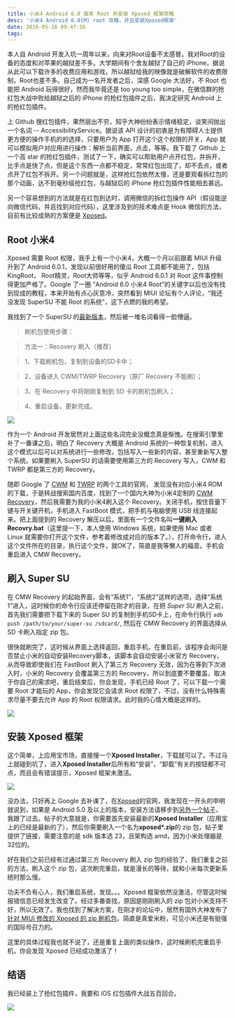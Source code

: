 ```yaml
---
title: 小米4 Android 6.0 版本 Root 并安装 Xposed 框架攻略
desc: '小米4 Android 6.0(M) root 攻略，并且安装Xposed框架'
date: 2016-05-16 09:47:16
tags:
---
```

本人自 Android 开发入坑一周年以来，向来对Root设备不太感冒。我对Root的设备的态度和对苹果的越狱差不多。大学期间有个舍友越狱了自己的 iPhone，据说从此可以下载许多的收费应用和游戏，所以越狱给我的映像就是破解软件的收费限制，Root也差不多。自己成为一名开发者之后，深感 Google 大法好，不 Root 也能把 Android 玩得很好，然而我毕竟还是 too young too simple，在微信群的抢红包大战中败给越狱之后的 iPhone 的抢红包插件之后，我决定研究 Android 上的抢红包插件。

<!--  More -->

上 Github 搜红包插件，果然层出不穷，知乎大神纷纷表示情绪稳定，谈笑间抛出一个名词 -- AccessibilityService。据说该 API 设计的初衷是为有障碍人士提供更方便的操作手机的的选择，只要用户为 App 打开这个这个权限的开关，App 就可以模拟用户对应用进行操作：解析当前界面，点击，等等。我下载了 Github 上一个高 star 的抢红包插件，测试了一下，确实可以帮助用户点开红包，并拆开，比手点是快了点，但是这个东西一点都不稳定，常常红包出现了，却不去点，或者点开了红包不拆开。另一个问题就是，这样抢红包依然太慢，还是要观看拆红包的那个动画，达不到毫秒级抢红包，与越狱后的 iPhone 抢红包插件性能相去甚远。

另一个容易想到的方法就是在红包到达时，调用微信的拆红包操作 API（假设能逆向微信代码，并且找到对应代码），这里涉及到的技术难点是 Hook 微信的方法，目前有比较成熟的方案便是 [Xposed](https://github.com/rovo89/Xposed)。

## Root 小米4
Xposed 需要 Root 权限，我手上有一个小米4，大概一个月以前跟着 MIUI 升级升到了 Android 6.0.1，发现以前很好用的傻瓜 Root 工具都不能用了，包括 KingRoot， Root精灵，Root大师等等，似乎 Android 6.0.1 对 Root 这件事控制得更加严格了。Google 了一圈 “Android 6.0 小米4 Root”的关键字以后也没有找到现成的教程，本来开始有点心灰意冷，突然看到 MIUI 论坛有个人评论，“我还没发现 SuperSU 不能 Root 的系统”，这下点燃的我的希望。

我找到了一个 SuperSU 的[最新版本](http://www.zdfans.com/3562.html)，然后被一堆名词看得一脸懵逼。
>刷机包使用步骤：

>方法一：Recovery 刷入（推荐）

>1、下载刷机包，复制到设备的SD卡中；

>2、设备进入 CWM/TWRP Recovery（原厂 Recovery 不能刷）；

>3、在 Recovery 中将刚刚复制到 SD 卡的刷机包刷入；

>4、重启设备，更新完成。

![](http://img.doutula.com/production/uploads/image//2016/02/28/20160228614309_TquwJx.jpeg)

作为一个 Android 开发居然对上面这些名词完全没概念真是惭愧。在搜索引擎里补了一番课之后，明白了 Recovery 大概是 Android 系统的一种恢复机制，进入这个模式以后可以对系统进行一些修改，包括写入一些新的内容，甚至重新写入整个系统。如果要刷入 SuperSU 的话需要使用第三方的 Recovery 写入，CWM 和 TWRP 都是第三方的 Recovery。

随即 Google 了 [CWM](https://www.clockworkmod.com/rommanager) 和 [TWRP](https://www.clockworkmod.com/rommanager) 的两个工具的官网， 发现没有对应小米4 ROM的下载，于是转战搜索国内百度，找到了一个国内大神为小米4定制的 [CWM Recovery](http://www.muzisoft.com/recovery/93443.html)，然后我需要为我的小米4刷入这个 Recovery。关闭手机，按住音量下键与开关键开机，手机进入 FastBoot 模式，把手机与电脑使用 USB 线连接起来。把上面提到的 Recovery 解压以后，里面有一个文件名叫**一键刷入Recovry.bat**（这里提一下，本人使用 Windows 系统，如果使用 Mac 或者 Linux 就需要你打开这个文件，参考着修改成对应的版本了。），打开命令行，进入这个文件所在的目录，执行这个文件，就OK了，简直是我等懒人的福音。手机会重启进入 CMW Recovery。

## 刷入 Super SU

在 CMW Recovery 的起始界面，会有“系统1”，“系统2”这样的选项，选择“系统1”进入，这时候你的命令行应该还停留在刚才的目录，在把 *Super SU* 刷入之前，首先我们需要把下载下来的 Super SU 的复制到手机SD卡上，在命令行执行 `adb push /path/to/your/super-su /sdcard/`, 然后在 CMW Recovery 的界面选择从 SD 卡刷入指定 zip 包。

很快就刷完了，这时候从界面上选择返回，重启手机，在重启前，该程序会询问是否禁止小米的自动安装Recovery脚本，该脚本会自动安装小米官方 Recovery，从而导致即使我们在 FastBoot 刷入了第三方 Recovery 无效，因为在等到下次进入时，小米的 Recovery 会覆盖第三方的 Recovery，所以到底要不要覆盖，取决于你自己的需求吧，重启结束后，你会发现，手机已经 Root 了，可以下载一个需要 Root 才能玩的 App，你会发现它会请求 Root 权限了，不过，没有什么特殊需求尽量不要去允许 App 的 Root 权限请求。此时我的心情大概是这样的。

![](http://pics.sc.chinaz.com/Files/pic/faces/3574/01.jpg)

## 安装 Xposed 框架

这个简单，上应用宝市场，直接搜一个**Xposed Installer**，下载就可以了。不过马上就碰到坑了，进入**Xposed Installer**后所有和“安装”，“卸载”有关的按钮都不可点，而且会有错误提示，Xposed 框架未激活。

![](https://encrypted-tbn3.gstatic.com/images?q=tbn:ANd9GcTGzszyt15kpG_4J8sUQIWi4AtU4YLWVTozmPFVQxqwUn-Hem_uRA)

没办法，只好再上 Google 去补课了，在[Xposed](http://repo.xposed.info/module/de.robv.android.xposed.installer)的官网，我发现在一开头的申明就说到，如果是 Android 5.0 及以上的版本，安装方法请移步到[另外一个帖子](http://forum.xda-developers.com/showthread.php?t=3034811)，我跟了过去。帖子的大意就是，你需要首先安装最新的**Xposed Installer**（应用宝上的已经是最新的了），然后你需要刷入一个名为**xposed*.zip**的 zip 包，帖子里提供了链接，需要注意的是 sdk 版本选 23，且架构选 amd，因为小米处理器是32位的。

好在我们之前已经有过通过第三方 Recovery 刷入 zip 包的经验了，我们重复之前的方法，刷入这个 zip 包，这次刷完重启，就是漫长的等待，就和小米每次更新系统时那么慢。

功夫不负有心人，我们重启系统，发现。。。Xposed 框架依然没激活，尽管这时候报错信息已经发生改变了。经过多番查找，原因是刚刚刷入的 zip 包对小米支持不好，所以无效了。我也找到了解决方案，在刚才的论坛中，居然有国外大神发布了[针对 MIUI 修改的 Xposed 的 zip 刷机包](http://forum.xda-developers.com/xposed/unofficial-xposed-miui-t3367634)，简直是真爱米粉，可见小米还是有挺强的国际号召力的。

这里的具体过程我也就不说了，还是重复上面的类似操作，这时候刷机完重启手机，你会发现 Xposed 已经成功激活了！

## 结语

我已经装上了抢红包插件，我要和 iOS 红包插件大战五百回合。

![](http://www.people.com.cn/mediafile/pic/20151001/74/11063092384485792194.jpg)
